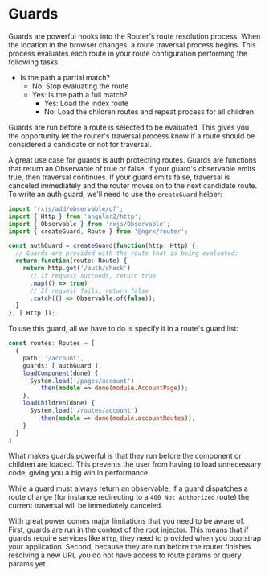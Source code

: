 # Guards
Guards are powerful hooks into the Router's route resolution process. When the location in the browser changes, a route traversal process begins. This process evaluates each route in your route configuration performing the following tasks:

* Is the path a partial match?
  * No: Stop evaluating the route
  * Yes: Is the path a full match?
    * Yes: Load the index route
    * No: Load the children routes and repeat process for all children

Guards are run before a route is selected to be evaluated. This gives you the opportunity let the router's traversal process know if a route should be considered a candidate or not for traversal.

A great use case for guards is auth protecting routes. Guards are functions that return an Observable of true or false. If your guard's observable emits true, then traversal continues. If your guard emits false, traversal is canceled immediately and the router moves on to the next candidate route. To write an auth guard, we'll need to use the `createGuard` helper:

```ts
import 'rxjs/add/observable/of';
import { Http } from 'angular2/http';
import { Observable } from 'rxjs/Observable';
import { createGuard, Route } from '@ngrx/router';

const authGuard = createGuard(function(http: Http) {
  // Guards are provided with the route that is being evaluated:
  return function(route: Route) {
    return http.get('/auth/check')
      // If request succeeds, return true
      .map(() => true)
      // If request fails, return false
      .catch(() => Observable.of(false));
  }
}, [ Http ]);
```

To use this guard, all we have to do is specify it in a route's guard list:

```ts
const routes: Routes = [
  {
    path: '/account',
    guards: [ authGuard ],
    loadComponent(done) {
      System.load('/pages/account')
        .then(module => done(module.AccountPage));
    },
    loadChildren(done) {
      System.load('/routes/account')
        .then(module => done(module.accountRoutes));
    }
  }
]
```

What makes guards powerful is that they run before the component or children are loaded. This prevents the user from having to load unnecessary code, giving you a big win in performance.

While a guard must always return an observable, if a guard dispatches a route change (for instance redirecting to a `400 Not Authorized` route) the current traversal will be immediately canceled.

With great power comes major limitations that you need to be aware of. First, guards are run in the context of the root injector. This means that if guards require services like `Http`, they need to provided when you bootstrap your application. Second, because they are run before the router finishes resolving a new URL you do not have access to route params or query params yet.
